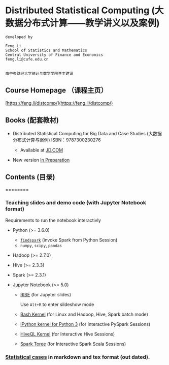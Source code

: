 # Distributed Statistical Computing (大数据分布式计算——教学讲义以及案例)

    developed by

    Feng Li
    School of Statistics and Mathematics
    Central University of Finance and Economics
    feng.li@cufe.edu.cn


    由中央财经大学统计与数学学院李丰建设

## Course Homepage （课程主页）

   [https://feng.li/distcomp/](https://feng.li/distcomp/)

## Books (配套教材)

- Distributed Statistical Computing for Big Data and Case Studies (大数据分布式计算与案例) ISBN：9787300230276
    - Available at [JD.COM](https://item.jd.com/11990410.html)

- New version [In Preparation](https://github.com/feng-li/distcompbook)

## Contents (目录)
========

### Teaching slides and demo code (with Jupyter Notebook format)

Requirements to run the notebook interactivly

- Python (>= 3.6.0)
  - [`findspark`](https://github.com/minrk/findspark) (invoke Spark from Python Session)
  - `numpy`, `scipy`, `pandas`

- Hadoop (>= 2.7.0)
- Hive   (>= 2.3.3)
- Spark  (>= 2.3.1)

- Jupyter Notebook (>= 5.0)

    - [RISE](https://github.com/damianavila/RISE) (for Jupyter slides)
        
        Use `Alt+R` to enter sildeshow mode
        
    - [Bash Kernel](https://github.com/takluyver/bash_kernel) (for Linux and Hadoop, Hive, Spark batch mode)
    - [IPython kernel for Python 3](https://ipython.readthedocs.io/en/latest/install/kernel_install.html) (for Interactive PySpark Sessions)
    - [HiveQL Kernel](https://github.com/EDS-APHP/HiveQLKernel) (for Interactive Hive Sessions)
    - [Spark Toree](https://toree.apache.org/docs/current/user/quick-start/) (for Interactive Spark Scala Sessions)

### [Statistical cases](https://github.com/feng-li/Distributed-Statistical-Computing/tree/master/book-examples) in markdown and tex format  (out dated).

